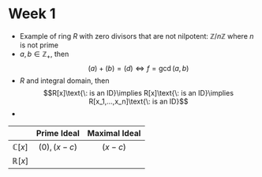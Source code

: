 # Week 1

- Example of ring $R$ with zero divisors that are not nilpotent: $\mathbb{Z}/n\mathbb{Z}$ where $n$ is not prime
- $a,b \in \mathbb{Z}_+$, then 
  $$(a) + (b) = (d) \iff f = \gcd(a,b)$$
- $R$ and integral domain, then$$R[x]\text{\: is an ID}\implies R[x]\text{\: is an ID}\implies R[x_1,...,x_n]\text{\: is an ID}$$
- 

|                 | Prime Ideal  | Maximal Ideal |
| :-------------: | :----------: | :-----------: |
| $\mathbb{C}[x]$ | $(0), (x-c)$ |    $(x-c)$    |
| $\mathbb{R}[x]$ |              |               |
